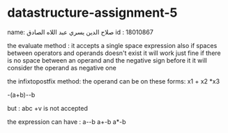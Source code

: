 # datastructure-assignment-5

name: صلاح الدين يسري عبد اللاه الصادق
id : 18010867


the evaluate method :
it accepts a single space expression also if spaces between operators and operands doesn't exist it will work just fine
if there is no space between an operand and the negative sign  before it it will consider the operand as negative one 

the infixtopostfix method:
the operand can be on these forms:
x1 + x2 *x3

-(a+b)--b

but  :   abc +v is not accepted


the expression can have :
a--b
a+-b
a*-b
